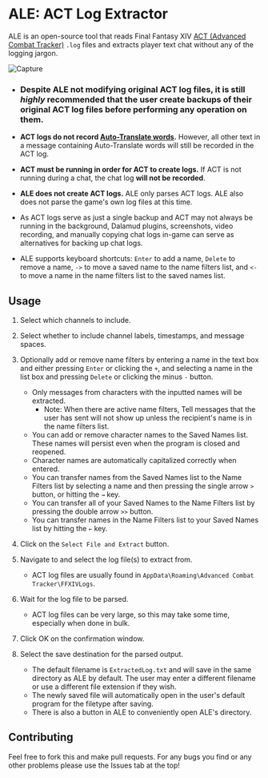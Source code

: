 # ALE: ACT Log Extractor

ALE is an open-source tool that reads Final Fantasy XIV [ACT (Advanced Combat Tracker)](https://advancedcombattracker.com/) `.log` files and extracts player text chat without any of the logging jargon.

![Capture](https://user-images.githubusercontent.com/63081353/164757194-4e5ab6db-b464-4906-bbd7-30eba59c168b.PNG)

* ### **Despite ALE not modifying original ACT log files, it is still *highly* recommended that the user create backups of their original ACT log files before performing any operation on them.**

* **ACT logs do not record [Auto-Translate words](https://ffxiv.fandom.com/wiki/Auto-translator).** However, all other text in a message containing Auto-Translate words will still be recorded in the ACT log.

* **ACT must be running in order for ACT to create logs.** If ACT is not running during a chat, the chat log **will not be recorded**.

* **ALE does not create ACT logs.** ALE only parses ACT logs. ALE also does not parse the game's own log files at this time.

* As ACT logs serve as just a single backup and ACT may not always be running in the background, Dalamud plugins, screenshots, video recording, and manually copying chat logs in-game can serve as alternatives for backing up chat logs.

* ALE supports keyboard shortcuts: `Enter` to add a name, `Delete` to remove a name, `->` to move a saved name to the name filters list, and `<-` to move a name in the name filters list to the saved names list.

## Usage

1. Select which channels to include.

2. Select whether to include channel labels, timestamps, and message spaces.

3. Optionally add or remove name filters by entering a name in the text box and either pressing `Enter` or clicking the `+`, and selecting a name in the list box and pressing `Delete` or clicking the minus `-` button.
   * Only messages from characters with the inputted names will be extracted.
      * Note: When there are active name filters, Tell messages that the user has sent will not show up unless the recipient's name is in the name filters list.
   * You can add or remove character names to the Saved Names list. These names will persist even when the program is closed and reopened. 
   * Character names are automatically capitalized correctly when entered.
   * You can transfer names from the Saved Names list to the Name Filters list by selecting a name and then pressing the single arrow `>` button, or hitting the `→` key. 
   * You can transfer all of your Saved Names to the Name Filters list by pressing the double arrow `>>` button.
   * You can transfer names in the Name Filters list to your Saved Names list by hitting the `←` key.

2. Click on the `Select File and Extract` button.

3. Navigate to and select the log file(s) to extract from.
    * ACT log files are usually found in `AppData\Roaming\Advanced Combat Tracker\FFXIVLogs`.

4. Wait for the log file to be parsed.
    * ACT log files can be very large, so this may take some time, especially when done in bulk.

5. Click OK on the confirmation window.

6. Select the save destination for the parsed output. 
    * The default filename is `ExtractedLog.txt` and will save in the same directory as ALE by default. The user may enter a different filename or use a different file extension if they wish. 
    * The newly saved file will automatically open in the user's default program for the filetype after saving.
    * There is also a button in ALE to conveniently open ALE's directory.


## Contributing

Feel free to fork this and make pull requests. For any bugs you find or any other problems please use the Issues tab at the top!
